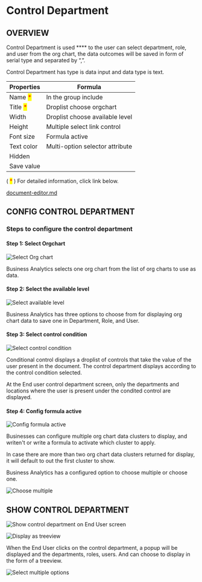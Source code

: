 # Control Department

## OVERVIEW

Control Department is used **** to the user can select department, role, and user from the org chart, the data outcomes will be saved in form of serial type and separated by “,”.&#x20;

Control Department has type is data input and data type is text.

| Properties                               | Formula                         |
| ---------------------------------------- | ------------------------------- |
| Name <mark style="color:red;">\*</mark>  | In the group include            |
| Title <mark style="color:red;">\*</mark> | Droplist choose orgchart        |
| Width                                    | Droplist choose available level |
| Height                                   | Multiple select link control    |
| Font size                                | Formula active                  |
| Text color                               | Multi-option selector attribute |
| Hidden                                   |                                 |
| Save value                               |                                 |

( <mark style="color:red;">\*</mark> ) For detailed information, click link below.

[document-editor.md](../document-editor.md "mention")

## CONFIG CONTROL DEPARTMENT

### Steps to configure the control department

#### Step 1: Select Orgchart

![Select Org chart](../../.gitbook/assets/d1.png)

Business Analytics selects one org chart from the list of org charts to use as data.

#### Step 2: Select the available level

![Select available level](../../.gitbook/assets/d2.png)

Business Analytics has three options to choose from for displaying org chart data to save one in Department, Role, and User.

#### Step 3: Select control condition

![Select control condition](../../.gitbook/assets/d7.png)

Conditional control displays a droplist of controls that take the value of the user present in the document. The control department displays according to the control condition selected.

At the End user control department screen, only the departments and locations where the user is present under the condited control are displayed.

#### Step 4: Config formula active

![Config formula active](../../.gitbook/assets/d3.png)

Businesses can configure multiple org chart data clusters to display, and writen't or write a formula to activate which cluster to apply.

In case there are more than two org chart data clusters returned for display, it will default to out the first cluster to show.

Business Analytics has a configured option to choose multiple or choose one.

![Choose multiple](<../../.gitbook/assets/d3 (1).png>)

## SHOW CONTROL DEPARTMENT

![Show control department on End User screen](../../.gitbook/assets/d4.png)

![Display as treeview](../../.gitbook/assets/d5.png)

When the End User clicks on the control department, a popup will be displayed and the departments, roles, users. And can choose to display in the form of a treeview.

![Select multiple options](../../.gitbook/assets/d6.png)
